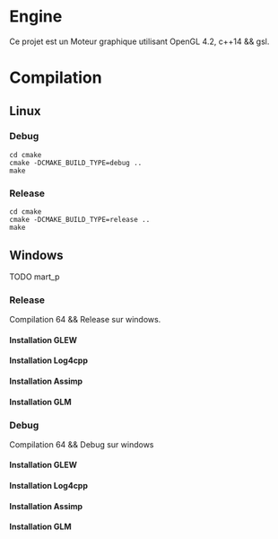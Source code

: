 # Engine

Ce projet est un Moteur graphique utilisant OpenGL 4.2, c++14 && gsl.

# Compilation

## Linux


### Debug

```shell
cd cmake
cmake -DCMAKE_BUILD_TYPE=debug ..
make
```

### Release

```shell
cd cmake
cmake -DCMAKE_BUILD_TYPE=release ..
make
```

## Windows

TODO mart_p

### Release

Compilation 64 && Release sur windows.

#### Installation GLEW


#### Installation Log4cpp


#### Installation Assimp


#### Installation GLM

### Debug

Compilation 64 && Debug sur windows

#### Installation GLEW


#### Installation Log4cpp


#### Installation Assimp


#### Installation GLM


